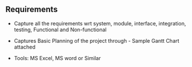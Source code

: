 ## Requirements

 - Capture all the requirements wrt system, module, interface,
   integration, testing, Functional and Non-functional
   
-   Captures Basic Planning of the project through - Sample Gantt Chart attached
   
   - Tools: MS Excel, MS word or Similar
